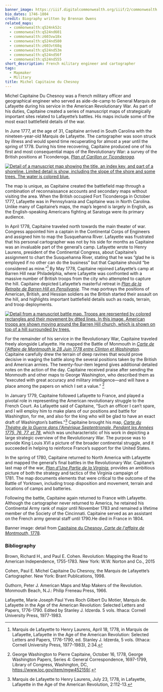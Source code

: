 ```yaml
---
banner_image: https://iiif.digitalcommonwealth.org/iiif/2/commonwealth:z603vw196/8076,4356,3525,1583/,1200/0/default.jpg
bio_dates: 1746-1804
credit: Biography written by Brennan Owens
related_maps:
  - commonwealth:q524nk52c
  - commonwealth:q524nd601
  - commonwealth:z603vw18x
  - commonwealth:q524nd580
  - commonwealth:z603vt68q
  - commonwealth:q524nd53m
  - commonwealth:q524nd56f
  - commonwealth:q524nd555
short_description: French military engineer and cartographer
tags:
  - Mapmaker
  - Military
title: Michel Capitaine du Chesnoy
---
```

Michel Capitaine Du Chesnoy was a French military officer and geographical engineer who served as aide-de-camp to General Marquis de Lafayette during his service in the American Revolutionary War. As part of his duties, Capitaine created a series of manuscript maps of strategically important sites related to Lafayette’s battles. His maps include some of the most exact battlefield details of the war.

In June 1777, at the age of 31, Capitaine arrived in South Carolina with the nineteen-year-old Marquis de Lafayette. The cartographer was soon struck by illness and would spend time recuperating for almost a year until the spring of 1778. During his time recovering, Capitaine produced one of his first and most consequential maps of the Revolutionary War: a survey of the British positions at Ticonderoga, [_Plan of Carillon or Ticonderoga_](/maps/commonwealth:q524nd555).

[![Detail of a manuscript map showing the title, an index key, and part of a shoreline. Limited detail is show, including the slope of the shore and some trees. The water is colored blue.](https://iiif.digitalcommonwealth.org/iiif/2/commonwealth:q524nk513/77,4128,2990,2000/500,/0/default.jpg "Detail from Captiaine du Chesnoy's 1777 map \"Plan of Carillon ou \[sic\] Ticonderoga\"")](/maps/commonwealth:q524nd555)

The map is unique, as Capitaine created the battlefield map through a combination of reconnaissance accounts and secondary maps without visiting the area. When the British occupied Fort Ticonderoga in October 1777, Lafayette was in Pennsylvania and Capitaine was in North Carolina. Unlike many of Capitaine’s maps, the map’s legend is largely in English, as the English-speaking Americans fighting at Saratoga were its primary audience.

In April 1778, Capitaine traveled north towards the main theater of war. Congress appointed him a captain in the Continental Corps of Engineers and assigned him to map the Susquehanna River. Lafayette was frustrated that his personal cartographer was not by his side for months as Capitaine was an invaluable part of the general’s camp. Lafayette wrote to Henry Laurens, president of the Continental Congress, about Capitaine’s assignment to chart the Susquehanna River, stating that he was “glad he is employed if no other can do the business” but that Capitaine should “be considered as mine.”[^1] By May 1778, Capitaine rejoined Lafayette’s camp at Barren Hill near Philadelphia, where Lafayette was confronted with a massive number of British troops from the city who attempted to capture the hill. Capitaine depicted Lafayette’s masterful retreat in [_Plan de la Retraite de Barren Hill en Pensilvanie_](/maps/commonwealth:q524nd53m). The map portrays the positions of American, British, and Hessian soldiers as the British started their assault on the hill, and highlights important battlefield details such as roads, terrain, and troop deployments. 

[![Detail from a manuscript battle map. Troops are reprsented by colored rectangles and their movement by dtted lines. In this image, American troops are shown moving around the Barren Hill church, which is shown on top of a hill surrounded by trees.](https://iiif.digitalcommonwealth.org/iiif/2/commonwealth:q524nd54w/2213,1265,850,972/500,/0/default.jpg "Detail from Michel Capitaine du Chesnoy's 1778 map \"Plan de la retraite de Barren Hill en Pensilvanie\"")](https://www.argomaps.org/maps/commonwealth:q524nd53m/)

For the remainder of his service in the Revolutionary War, Capitaine traveled freely alongside Lafayette. He mapped the Battle of Monmouth in [_Carte de l'Affaire de Montmouth le 28 Juin 1778 entre Clinton et Washington_](/maps/commonwealth:q524nd601). Capitaine carefully drew the terrain of deep ravines that would prove decisive in waging the battle along the several positions taken by the British and American armies. The twenty-four-item legend gives additional detailed notes on the action of the day. Capitaine received praise after sending the Monmouth and other maps to George Washington, who described them as “executed with great accuracy and military intelligence—and will have a place among the papers on which I set a value.” [^2]

In January 1779, Capitaine followed Lafayette to France, and played a pivotal role in representing the American revolutionary struggle to the French Court. As Lafayette said of Capitaine, “Such an officer I can’t spare, and I will employ him to make plans of our positions and battle for Washington, for me, and also for the king who will be glad to have an exact draft of Washington’s battles.”[^3] Capitaine brought his map, [_Carte du Théatre de la Guerre dans l'Amérique Septentrionale, Pendant les Années 1775, 76, 77, et 78_](/maps/commonwealth:z603vt68q), which was uncharacteristic of his work in depicting a large strategic overview of the Revolutionary War. The purpose was to provide King Louis XVI a picture of the broader continental struggle, and it succeeded in helping to reinforce France’s support for the United States.

In the spring of 1780, Capitaine returned to North America with Lafayette and mapped the general’s final battles in the Revolutionary War. Capitane’s last map of the war, [_Plan d'Une Partie de la Virginia_](/maps/commonwealth:q524nk52c), provides an ambitious picture of both the strategy and tactics of the Virginia campaign of 1781. The map documents elements that were critical to the outcome of the Battle of Yorktown, including troop disposition and movement, terrain and locations of camps and batteries. 

Following the battle, Capitaine again returned to France with Lafayette. Although the cartographer never returned to America, he retained his Continental Army rank of major until November 1783 and remained a lifetime member of the Society of the Cincinnati. Capitaine served as an assistant on the French army general staff until 1790.He died in France in 1804.

Banner image: detail from [Capitaine du Chesnoy, _Carte de l'affaire de Montmouth,_ 1778](/maps/commonwealth:z603vw18x).

[^1]: Marquis de Lafayette to Henry Laurens, April 18, 1778, in Marquis de Lafayette, Lafayette in the Age of the American Revolution: Selected Letters and Papers, 1776-1790, ed. Stanley J. Idzerda, 5 vols. (Ithaca: Cornell University Press, 1977-1983), 2:34.

[^2]: George Washington to Pierre Capitaine, October 16, 1778, George Washington Papers, Series 4: General Correspondence, 1697-1799, Library of Congress, Washington, DC, https://www.loc.gov/item/mgw452159/.

[^3]: Marquis de Lafayette to Henry Laurens, July 23, 1778, in Lafayette, Lafayette in the Age of the American Revolution, 2:112-13.

### Bibliography

Brown, Richard H., and Paul E. Cohen. Revolution: Mapping the Road to American Independence, 1755-1783. New York: W.W. Norton and Co., 2015

Cohen, Paul E. Michel Capitaine Du Chesnoy, the Marquis de Lafayette’s Cartographer. New York: Brant Publications, 1998.

Guthorn, Peter J. American Maps and Map Makers of the Revolution. Monmouth Beach, N.J.: Philip Freneau Press, 1966.

Lafayette, Marie Joseph Paul Yves Roch Gilbert Du Motier, Marquis de. Lafayette in the Age of the American Revolution: Selected Letters and Papers, 1776-1790. Edited by Stanley J. Idzerda. 5 vols. Ithaca: Cornell University Press, 1977-1983.
